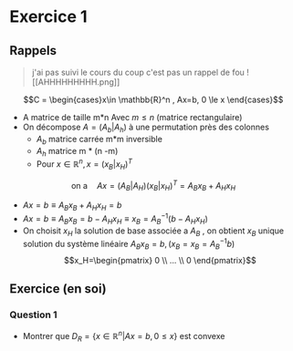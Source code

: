 # Exercice 1
## Rappels
> j'ai pas suivi le cours du coup c'est pas un rappel de fou
![[AHHHHHHHHH.png]]

$$C = \begin{cases}x\in \mathbb{R}^n , Ax=b, 0 \le x \end{cases}$$
- A matrice de taille m\*n  Avec $m \le n$ (matrice rectangulaire)
- On décompose $A=(A_b | A_h)$ à une permutation près des colonnes
	- $A_b$ matrice carrée m\*m inversible
	- $A_h$ matrice m * (n -m)
	- Pour $x\in \mathbb{R}^n,x=(x_B|x_H)^T$

$$\text{on a}\quad Ax=(A_B|A_H)(x_B|x_H)^T=A_Bx_B+A_Hx_H$$
- $Ax=b \equiv A_Bx_B + A_Hx_H=b$
- $Ax=b\equiv A_Bx_B=b-A_Hx_H \equiv x_B=A_{B}^{-1}(b-A_Hx_H)$
- On choisit $x_H$ la solution de base associée a $A_B$ , on obtient $x_B$ unique solution du système linéaire $A_Bx_B=b,(x_B=x_B=A_{B}^{-1}b)$   $$x_H=\begin{pmatrix}
0 \\
... \\
0
\end{pmatrix}$$
## Exercice (en soi)
### Question 1
- Montrer que $D_R=\{x\in \mathbb{R}^n | Ax =b, 0 \le x \}$ est convexe


